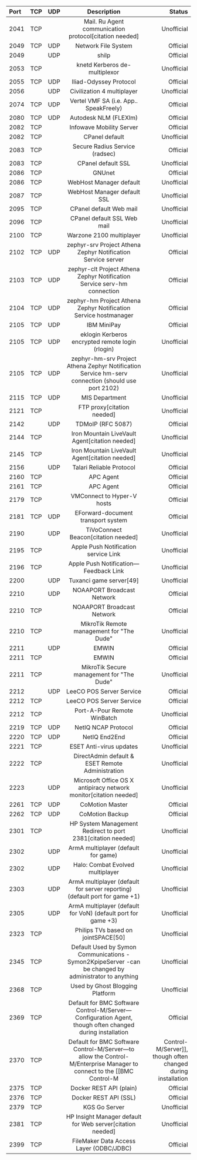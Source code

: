 | Port | TCP | UDP | Description | Status |
| :--- | :---: | :---: | :---: | ---: |
| 2041 | TCP | | Mail. Ru Agent communication protocol[citation needed] | Unofficial |
| 2049 | TCP | UDP | Network File System | Official |
| 2049 | | UDP| shilp | Official |
| 2053 | TCP | | knetd Kerberos de-multiplexor | Unofficial |
| 2055 | TCP | UDP | Iliad-Odyssey Protocol | Official |
| 2056 | | UDP | Civilization 4 multiplayer | Unofficial |
| 2074 | TCP | UDP | Vertel VMF SA (i.e. App.. SpeakFreely) | Official |
| 2080 | TCP | UDP | Autodesk NLM (FLEXlm) | Official |
| 2082 | TCP | | Infowave Mobility Server | Official |
| 2082 | TCP | | CPanel default | Unofficial |
| 2083 | TCP | | Secure Radius Service (radsec) | Official |
| 2083 | TCP | | CPanel default SSL | Unofficial |
| 2086 | TCP | | GNUnet | Official |
| 2086 | TCP | |  WebHost Manager default | Unofficial |
| 2087 | TCP | | WebHost Manager default SSL | Unofficial |
| 2095 | TCP | | CPanel default Web mail | Unofficial |
| 2096 | TCP | | CPanel default SSL Web mail | Unofficial |
| 2100 | TCP | | Warzone 2100 multiplayer | Unofficial |
| 2102 | TCP | UDP | zephyr-srv Project Athena Zephyr Notification Service server | Official |
| 2103 | TCP | UDP | zephyr-clt Project Athena Zephyr Notification Service serv-hm connection | Official |
| 2104 | TCP | UDP | zephyr-hm Project Athena Zephyr Notification Service hostmanager | Official |
| 2105 | TCP | UDP | IBM MiniPay | Official |
| 2105 | TCP | UDP | eklogin Kerberos encrypted remote login (rlogin) | Unofficial |
| 2105 | TCP | UDP | zephyr-hm-srv Project Athena Zephyr Notification Service hm-serv connection (should use port 2102) | Unofficial |
| 2115 | TCP | UDP | MIS Department | Unofficial |
| 2121 | TCP | | FTP proxy[citation needed] | Unofficial |
| 2142 | | UDP | TDMoIP (RFC 5087) | Official |
| 2144 | TCP | | Iron Mountain LiveVault Agent[citation needed] | Unofficial |
| 2145 | TCP | |Iron Mountain LiveVault Agent[citation needed] | Unofficial |
| 2156 | | UDP | Talari Reliable Protocol | Official |
| 2160 | TCP | | APC Agent | Official |
| 2161 | TCP | | APC Agent | Official |
| 2179 | TCP | | VMConnect to Hyper-V hosts | Official |
| 2181 | TCP | UDP | EForward-document transport system | Official |
| 2190 | | UDP | TiVoConnect Beacon[citation needed] | Unofficial |
| 2195 | TCP | | Apple Push Notification service Link | Unofficial |
| 2196 | TCP | | Apple Push Notification—Feedback Link | Unofficial |
| 2200 | | UDP | Tuxanci game server[49] | Unofficial |
| 2210 | | UDP | NOAAPORT Broadcast Network | Official |
| 2210 | TCP | | NOAAPORT Broadcast Network | Official |
| 2210 | TCP | | MikroTik Remote management for "The Dude" | Unofficial |
| 2211 | | UDP | EMWIN | Official |
| 2211 | TCP | | EMWIN | Official |
| 2211 | TCP | | MikroTik Secure management for "The Dude" | Unofficial |
| 2212 | | UDP | LeeCO POS Server Service | Official |
| 2212 | TCP | | LeeCO POS Server Service | Official |
| 2212 | TCP | | Port-A-Pour Remote WinBatch | Unofficial |
| 2219 | TCP | UDP | NetIQ NCAP Protocol | Official |
| 2220 | TCP | UDP | NetIQ End2End | Official |
| 2221 | TCP | | ESET Anti-virus updates | Unofficial |
| 2222 | TCP | | DirectAdmin default & ESET Remote Administration | Unofficial |
| 2223 | | UDP | Microsoft Office OS X antipiracy network monitor[citation needed] | Unofficial |
| 2261 | TCP | UDP | CoMotion Master | Official |
| 2262 | TCP | UDP | CoMotion Backup | Official |
| 2301 | TCP | | HP System Management Redirect to port 2381[citation needed] | Unofficial |
| 2302 | | UDP | ArmA multiplayer (default for game) | Unofficial |
| 2302 | | UDP | Halo: Combat Evolved multiplayer | Unofficial |
| 2303 | | UDP | ArmA multiplayer (default for server reporting) (default port for game +1) | Unofficial |
| 2305 | | UDP | ArmA multiplayer (default for VoN) (default port for game +3) | Unofficial |
| 2323 | TCP | | Philips TVs based on jointSPACE[50] | Unofficial |
| 2345 | TCP | | Default Used by Symon Communications - Symon2KpipeServer -can be changed by administrator to anything | Unofficial |
| 2368 | TCP | | Used by Ghost Blogging Platform | Unofficial |
| 2369 | TCP | | Default for BMC Software Control-M/Server—Configuration Agent, though often changed during installation | Official |
| 2370 | TCP | | Default for BMC Software Control-M/Server—to allow the Control-M/Enterprise Manager to connect to the [[BMC Control-M|Control-M/Server]], though often changed during installation | Official |
| 2375 | TCP | | Docker REST API (plain) | Official |
| 2376 | TCP | | Docker REST API (SSL) | Official |
| 2379 | TCP | | KGS Go Server | Unofficial |
| 2381 | TCP | | HP Insight Manager default for Web server[citation needed] | Unofficial |
| 2399 | TCP | | FileMaker Data Access Layer (ODBC/JDBC) | Official |
